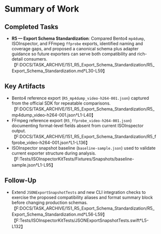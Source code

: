 # Summary of Work

## Completed Tasks
- **R5 — Export Schema Standardization**: Compared Bento4 `mp4dump`, ISOInspector, and FFmpeg `ffprobe` exports, identified naming and coverage gaps, and proposed a canonical schema plus adapter guidance so future exporters can serve both compatibility and rich-detail consumers.【F:DOCS/TASK_ARCHIVE/151_R5_Export_Schema_Standardization/R5_Export_Schema_Standardization.md†L30-L59】

## Key Artifacts
- Bento4 reference export (`R5_mp4dump_video-h264-001.json`) captured from the official SDK for repeatable comparisons.【F:DOCS/TASK_ARCHIVE/151_R5_Export_Schema_Standardization/R5_mp4dump_video-h264-001.json†L1-L40】
- FFmpeg reference export (`R5_ffprobe_video-h264-001.json`) documenting format-level fields absent from current ISOInspector output.【F:DOCS/TASK_ARCHIVE/151_R5_Export_Schema_Standardization/R5_ffprobe_video-h264-001.json†L1-L136】
- ISOInspector snapshot baseline (`baseline-sample.json`) used to validate current exporter structure during analysis.【F:Tests/ISOInspectorKitTests/Fixtures/Snapshots/baseline-sample.json†L1-L95】

## Follow-Up
- Extend `JSONExportSnapshotTests` and new CLI integration checks to exercise the proposed compatibility aliases and format summary block before changing production schemas.【F:DOCS/TASK_ARCHIVE/151_R5_Export_Schema_Standardization/R5_Export_Schema_Standardization.md†L56-L59】【F:Tests/ISOInspectorKitTests/JSONExportSnapshotTests.swift†L5-L132】
